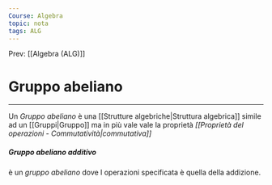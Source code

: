 ```yaml
---
Course: Algebra
topic: nota
tags: ALG
---
```


Prev: [[Algebra (ALG)]]

# Gruppo abeliano
---
Un _Gruppo abeliano_ è una [[Strutture algebriche|Struttura algebrica]] simile ad un  [[Gruppi|Gruppo]]  ma in più vale vale la proprietà _[[Proprietà del operazioni - Commutatività|commutativa]]_
##### Gruppo abeliano additivo
è un _gruppo abeliano_ dove l operazioni specificata è quella della addizione.
